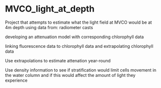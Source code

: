# MVCO_light_at_depth

Project that attempts to estimate what the light field at MVCO would be at 4m depth using data from:
radiometer casts

developing an attenuation model with corresponding chlorophyll data

linking fluorescence data to chlorophyll data and extrapolating chlorophyll data

Use extrapolations to estimate attenation year-round

Use density information to see if stratification would limit cells movement in the water column and if this would affect the amount of light they experience
